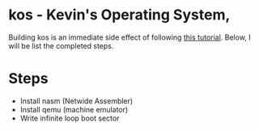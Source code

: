 # kos - Kevin's Operating System,
Building kos is an immediate side effect of following
[this tutorial](https://github.com/cfenollosa/os-tutorial). Below, I will be
list the completed steps.

# Steps
* Install nasm (Netwide Assembler)
* Install qemu (machine emulator)
* Write infinite loop boot sector
